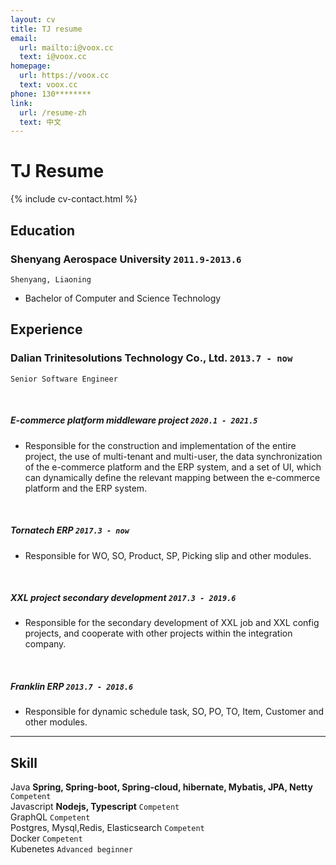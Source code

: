 ```yaml
---
layout: cv
title: TJ resume
email:
  url: mailto:i@voox.cc
  text: i@voox.cc
homepage:
  url: https://voox.cc
  text: voox.cc
phone: 130********  
link:
  url: /resume-zh
  text: 中文
---
```


# TJ **Resume**

<!--
include contact information from the front matter
Supported arguments:
    - homepage: url, text
    - phone
    - email
-->

{% include cv-contact.html %}

## Education

### **Shenyang Aerospace University** `2011.9-2013.6`

```
Shenyang, Liaoning
```

- Bachelor of Computer and Science Technology


## Experience

### **Dalian Trinitesolutions Technology Co., Ltd.** `2013.7 - now`
```
Senior Software Engineer
```

<br/>

##### **E-commerce platform middleware project** `2020.1 - 2021.5`

- Responsible for the construction and implementation of the entire project, the use of multi-tenant and multi-user, the data synchronization of the e-commerce platform and the ERP system, and a set of UI, which can dynamically define the relevant mapping between the e-commerce platform and the ERP system.

<br/>

##### **Tornatech ERP** `2017.3 - now `

- Responsible for WO, SO, Product, SP, Picking slip and other modules.

<br/>

##### **XXL project secondary development** `2017.3 - 2019.6`
- Responsible for the secondary development of XXL job and XXL config projects, and cooperate with other projects within the integration company.

<br/>

##### **Franklin ERP** `2013.7 - 2018.6`

- Responsible for dynamic schedule task, SO, PO, TO, Item, Customer and other modules.





---

## Skill

Java  **Spring, Spring-boot, Spring-cloud, hibernate, Mybatis, JPA, Netty**  `Competent` <br>
Javascript  **Nodejs, Typescript**  `Competent` <br>
GraphQL `Competent` <br>
Postgres, Mysql,Redis, Elasticsearch `Competent` <br>
Docker `Competent` <br>
Kubenetes `Advanced beginner` <br>

<!-- ### Footer

Last updated: May 2013 -->


<!-- ### Footer

Last updated: May 2013 -->

